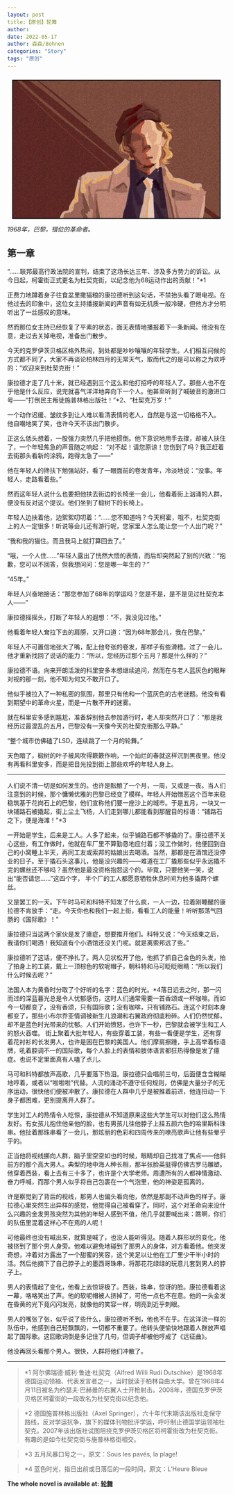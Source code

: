 ```yaml
---
layout: post
title:【原创】轮舞
author: 
date: 2022-05-17
author: 森森/Bohnen
categories: "Story"
tags: "原创"
---
```


![](/Konrad.jpg)
_1968年，巴黎，错位的革命者。_




##                                  **第一章**



 “……联邦最高行政法院的宣判，结束了这场长达三年、涉及多方势力的诉讼。从今日起，柯霍街正式更名为杜契克街，以纪念他为68运动作出的贡献！”*1

正费力地蹲着身子往食盆里撒猫粮的康拉德听到这句话，不禁抬头看了眼电视。在他过去的印象中，这位女主持播报新闻的声音有如无机质一般冷硬，但他方才分明听出了一丝感叹的意味。

然而那位女主持已经恢复了平素的状态，面无表情地播报着下一条新闻。他没有在意，走过去关掉电视，准备出门散步。

今天的克罗伊茨贝格区格外热闹，到处都是吵吵嚷嚷的年轻学生。人们相互问候的方式都不同了，大家不再谈论柏林四月的无常天气，取而代之的是可以称之为欢呼的：“欢迎来到杜契克街！”

康拉德才走了几十米，就已经遇到三个这么和他打招呼的年轻人了。那些人也不在乎他是什么反应，说完就喜气洋洋地奔向下一个人。他甚至听到了喊破音的激进口号——“打倒民主叛徒施普林格出版社！”*2、“杜契克万岁！”

一个动作迟缓、皱纹多到让人难以看清表情的老人，自然是与这一切格格不入。 他自嘲地笑了笑，也许今天不该出门散步。

正这么低头想着，一股强力突然几乎把他掼倒。他下意识地用手去撑，却被人扶住了，一个年轻焦急的声音随之响起： “对不起！请您原谅！您伤到了吗？我正赶着去街那头看新的涂鸦，跑得太急了——”

他在年轻人的搀扶下勉强站好，看了一眼面前的卷发青年，冷淡地说：“没事。年轻人，走路看着些。”

然而这年轻人说什么也要把他扶去街边的长椅坐一会儿，他看着街上汹涌的人群，便没有反对这个提议。他们坐到了椴树下的长椅上。

年轻人边扶着他，边絮絮叨叨着：“……您不知道吗？今天柯霍，哦不，杜契克街上的人一定很多！听说等会儿还有游行呢，您家里人怎么能让您一个人出门呢？”

“我和我的猫住。而且我马上就打算回去了。”

“哦，一个人住……”年轻人露出了恍然大悟的表情，而后却突然起了别的兴致：“抱歉，您可以不回答，但我想问问：您是哪一年生的？”

“45年。”

年轻人兴奋地接话：“那您参加了68年的学运吗？您是不是，是不是见过杜契克本人——”

康拉德摇摇头，打断了年轻人的遐想：“不，我没见过他。”

他看着年轻人耷拉下去的肩膀，又开口道：“因为68年那会儿，我在巴黎。”   

年轻人不可置信地张大了嘴，配上他夸张的卷发，那样子有些滑稽。过了一会儿，他才重新找回了说话的能力：“所以，您经历过那个五月？那是什么样的？”

康拉德不语。向来开朗活泼的科里安多本想继续追问，然而在与老人蓝灰色的眼眸对视的那一刻，他不知为何又不敢开口了。

他似乎被拉入了一种私密的氛围，那里只有他和一个蓝灰色的古老谜题。他没有看到期望中的革命火星，而是一片散不开的迷雾。

就在科里安多感到尴尬，准备辞别他去参加游行时，老人却突然开口了：“那是我经历过最混乱的五月，巴黎没有一天像今天的杜契克街那么平静。”

“整个城市仿佛磕了LSD，连续跳了一个月的轮舞。”

天色暗了，椴树的叶子被风吹得簌簌作响，一个灿烂的春就这样沉到黑夜里。他没有再看科里安多，而是把目光投到街上那些欢呼的年轻人身上。


___________________________________________

人们说不清一切是如何发生的。也许是酝酿了一个月，一周，又或是一夜。当人们注意到的时候，那个慵懒优雅的巴黎已经变了模样。年轻人开始憎恶这个百年来稳稳筑基于花岗石上的巴黎，他们宣称他们要一座沙上的城市。于是五月，一块又一块铺路石被撬起，街上尘土飞杨，人们走到哪儿都能看到那醒目的标语：“铺路石之下，便是海滩！”*3

一开始是学生，后来是工人。人多了起来，似乎铺路石都不够撬的了。康拉德不关心这些，有工作做时，他就在车厂里不算勤恳地应付着；没工作做时，他便回到自己的小窝睡上半天，再同工友或索邦的姑娘出去喝酒。当然，那都是在酒馆还没停业的日子。至于撬石头这事儿，他是没兴趣的——难道在工厂撬那些似乎永远撬不完的螺丝还不够吗？虽然他是最没资格抱怨这个的。毕竟，只要他笑一笑，说出“能否请您……”这四个字， 半个厂的工人都愿意牺牲休息时间为他多撬两个螺丝。

又是罢工的一天。下午时马可和科特不知发了什么疯，一人一边，拉着刚睡醒的康拉德不肯放手：“走。今天你也和我们一起上街，看看工人的能量！听听那荡气回肠的《国际歌》！”

康拉德只当这两个家伙是发了癔症，想要推开他们。科特又说：“今天结束之后，我请你们喝酒！我知道有个小酒馆还没关门呢。就是离索邦远了些。”

康拉德听了这话，便不挣扎了。两人见状松开了他，他抓了抓自己金色的头发，拍了拍身上的工装，戴上一顶棕色的软呢帽子，朝科特和马可眨眨眼睛：“所以我们什么时候去呢？”

法国人本为黄昏时分取了个好听的名字：蓝色的时光。*4落日远去之时，那一闪而过的深蓝暮光总是令人忧郁感伤，这时人们通常需要一首香颂或一杯咖啡。而如今一切都变了，没有香颂，只有国际歌；没有咖啡，只有铺路石。连这个时刻本身都变了，那些小布尔乔亚情调被新生儿浪潮和右翼政府彻底粉碎。人们仍然忧郁，却不是蓝色时光带来的忧郁。人们开始愤怒，也许下一秒，巴黎就会被学生和工人的怒火吞噬。
街上聚着大批年轻人，有些穿着工装，有些一看便是学生，还有穿着花衬衫的长发男人，也许是困在巴黎的美国人。他们摩肩擦踵，手上高举着标语牌，吼着腔调不一的国际歌，每个人脸上的表情和肢体语言都狂热得像是发了癔症。也说不定里面真有人嗑了点儿。

马可和科特都放声高歌，几乎要落下热泪。康拉德只会唱前三句，后面便含含糊糊地哼着，或者以“啦啦啦”代替。人流的涌动不遵守任何规则，仿佛是大量分子的无序运动，很快他们便被冲散了。康拉德在人群中几乎是被推着前进，他连扭动一下身子都困难，更别提离开人群了。

学生对工人的热情令人吃惊，康拉德从不知道原来这些大学生可以对他们这么热情友好。有女孩儿抱住他亲他的脸，也有男孩儿往他脖子上挂五颜六色的哈里斯科珠串。他扯着那珠串看了一会儿，那炫丽的色彩和四周传来的嘹亮歌声让他有些晕乎乎的。

正当他将视线挪向人群，脑子里空空如也的时候，眼睛却自己找准了焦点——他斜前方的那个高大男人。典型的地中海人种长相，那半张脸英挺得仿佛古罗马雕塑。他穿着西装，看上去有三十多了，也许是个大学老师。周遭所有的人都神情激动、奋力呼喊，而那个男人似乎将自己包裹在一个气泡里，他的神姿是孤离的。

许是察觉到了背后的视线，那男人也偏头看向他，依然是那副不动声色的样子。康拉德心里突然生出异样的感觉，他觉得自己被看穿了。同时，这个对革命向来没什么兴趣的金发男孩突然为其他的年轻人感到不值，他几乎就要喊出来：瞧啊，你们的队伍里混着这样心不在焉的人呢！

可他最终也没有喊出来，就算是喊了，也没人能听得见。随着人群形状的变化，他被挤到了那个男人身旁。他难以避免地碰到了那男人的身体，对方看着他。他突发奇想，冲着对方露出了一个甜蜜的笑容，这个笑足以让他在工厂里少干半小时的活。然后他摘下了自己脖子上的墨西哥珠串，将那花花绿绿的玩意儿套到男人的脖子上。

男人的表情起了变化，他看上去惊讶极了。西装，珠串，惊讶的脸。康拉德看着这一幕，咯咯笑出了声。他的软呢帽被人挤掉了，可他一点也不在意。他的一头金发在昏黄的光下竟闪闪发亮，就像他的笑容一样，明亮到近乎刺眼。

男人的嘴张了张，似乎说了些什么，康拉德听不到，他也不在乎。在这洋流一样的队伍中，他感到自己轻飘飘的，一切都不重要了。他转头便愉快地跟着人群放声唱起了国际歌。这回歌词倒是多记住了几句，但调子却被他哼成了《远征曲》。

他没再回头看那个男人。很快，人群将他们冲散了。


___________________________________________





>*1 阿尔佛瑞德·威利·鲁迪·杜契克（Alfred Willi Rudi Dutschke）是1968年德国运动领袖、代表发言者之一，当时就读于柏林自由大学。曾在1968年4月11日被名为约瑟夫·巴赫曼的右翼人士开枪射击。2008年，德国克罗伊茨贝格区柯霍街的一段改名为杜契克街以纪念他。

>*2 德国施普林格出版社（Axel Springer），六十年代末期该出版社走保守路线，反对学运抗争，旗下的媒体刊物批评学运，呼吁制止德国学运领袖杜契克。2007年该出版社试图阻挠克罗伊茨贝格区将柯霍街改为杜契克街。有趣的是如今杜契克街与施普林格街相交。

>*3  五月风暴口号之一，原文：Sous les pavés, la plage!

>*4 蓝色时光，指日出前或日落后的一段时间，原文：L’Heure Bleue


**The whole novel is available at: [轮舞](https://废文网.com/threads/62925/profile "轮舞")**
